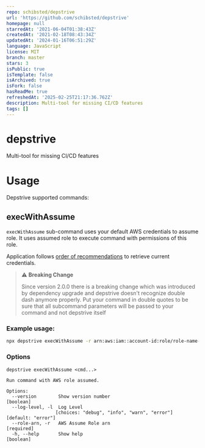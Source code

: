 ```yaml
---
repo: schibsted/depstrive
url: 'https://github.com/schibsted/depstrive'
homepage: null
starredAt: '2021-06-04T01:38:43Z'
createdAt: '2021-02-18T08:43:34Z'
updatedAt: '2024-01-16T06:51:29Z'
language: JavaScript
license: MIT
branch: master
stars: 3
isPublic: true
isTemplate: false
isArchived: true
isFork: false
hasReadMe: true
refreshedAt: '2025-02-25T21:17:36.762Z'
description: Multi-tool for missing CI/CD features
tags: []
---
```


# depstrive
Multi-tool for missing CI/CD features

# Usage

Depstrive supported commands:

## execWithAssume

`execWithAssume` sub-command uses your default AWS credentials to assume role. It uses assumed role to execute command with permissions of this role.

Application follows [order of recommendations](https://docs.aws.amazon.com/sdk-for-javascript/v2/developer-guide/setting-credentials-node.html) to retrieve current credentials.

> :warning: **Breaking Change**
>
> Since version 2.0.0 there is a breaking change which was introduced by dependency upgrade and depstrive doesn't recognize double dash anymore properly.
> Put your command in double quotes to be sure that all subcommand parameters will be passed to your command and not depstrive itself

### Example usage:

```sh
npx depstrive execWithAssume -r arn:aws:iam::account-id:role/role-name-with-path -l info "aws sts get-caller-identity"
```

### Options

```
depstrive execWithAssume <cmd...>

Run command with AWS role assumed.

Options:
  --version        Show version number                                 [boolean]
  --log-level, -l  Log Level
                  [choices: "debug", "info", "warn", "error"] [default: "error"]
  --role-arn, -r   AWS Assume Role arn                                [required]
  -h, --help       Show help                                           [boolean]
```
